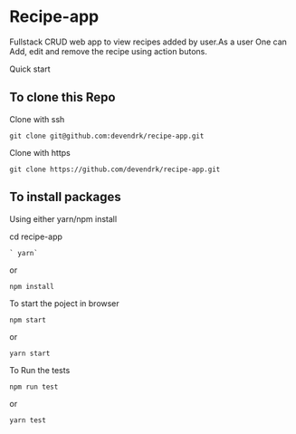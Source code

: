 # Recipe-app

Fullstack CRUD web app to view recipes added by user.As a user One can Add, edit and remove the recipe using action butons.

Quick start

## To clone this Repo

Clone with ssh

    git clone git@github.com:devendrk/recipe-app.git

Clone with https

    git clone https://github.com/devendrk/recipe-app.git

## To install packages

Using either yarn/npm install

cd recipe-app

    ` yarn`

or

    npm install

To start the poject in browser

    npm start

or

    yarn start

To Run the tests

    npm run test

or

    yarn test
